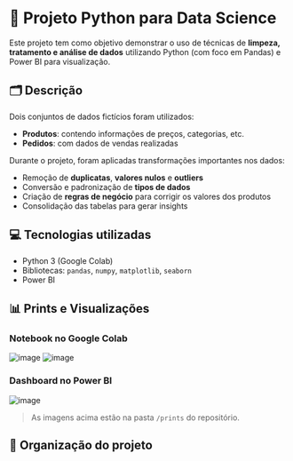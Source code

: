 # 🧠 Projeto Python para Data Science

Este projeto tem como objetivo demonstrar o uso de técnicas de **limpeza, tratamento e análise de dados** utilizando Python (com foco em Pandas) e Power BI para visualização.

## 🗂️ Descrição

Dois conjuntos de dados fictícios foram utilizados:
- **Produtos**: contendo informações de preços, categorias, etc.
- **Pedidos**: com dados de vendas realizadas

Durante o projeto, foram aplicadas transformações importantes nos dados:
- Remoção de **duplicatas**, **valores nulos** e **outliers**
- Conversão e padronização de **tipos de dados**
- Criação de **regras de negócio** para corrigir os valores dos produtos
- Consolidação das tabelas para gerar insights

## 💻 Tecnologias utilizadas

- Python 3 (Google Colab)
- Bibliotecas: `pandas`, `numpy`, `matplotlib`, `seaborn`
- Power BI

## 📊 Prints e Visualizações

### Notebook no Google Colab
![image](https://github.com/user-attachments/assets/e836aa97-6e5e-4832-bee5-121dd81847d2)
![image](https://github.com/user-attachments/assets/1004d7ff-ada7-48d2-b21f-11f1e913d5db)




### Dashboard no Power BI
![image](https://github.com/user-attachments/assets/475abcfb-4453-4a2b-b70b-2af7abbe3e21)


> As imagens acima estão na pasta `/prints` do repositório.

## 📁 Organização do projeto

